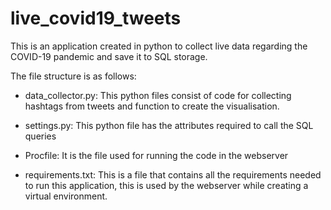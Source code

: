 # live_covid19_tweets



This is an application created in python to collect live data regarding the COVID-19 pandemic and save it to SQL storage.

The file structure is as follows:

- data_collector.py: This python files consist of code for collecting hashtags from tweets and function to create the visualisation.

- settings.py: This python file has the attributes required to call the SQL queries

- Procfile: It is the file used for running the code in the webserver

- requirements.txt: This is a file that contains all the requirements needed to run this application, this is used by the webserver while creating a virtual environment.
